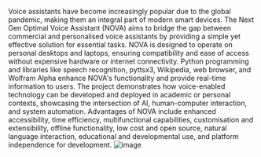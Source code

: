 Voice assistants have become increasingly popular due to the global pandemic, making them an integral part of modern smart devices. The Next Gen Optimal Voice Assistant (NOVA) aims to bridge the gap between commercial and personalised voice assistants by providing a simple yet effective solution for essential tasks. NOVA is designed to operate on personal desktops and laptops, ensuring compatibility and ease of access without expensive hardware or internet connectivity. Python programming and libraries like speech recognition, pyttsx3, Wikipedia, web browser, and Wolfram Alpha enhance NOVA's functionality and provide real-time information to users. The project demonstrates how voice-enabled technology can be developed and deployed in academic or personal contexts, showcasing the intersection of AI, human-computer interaction, and system automation. Advantages of NOVA include enhanced accessibility, time efficiency, multifunctional capabilities, customisation and extensibility, offline functionality, low cost and open source, natural language interaction, educational and developmental use, and platform independence for development.
![image](https://github.com/user-attachments/assets/0b9507a2-1a12-4af8-a245-a04437449fa0)
